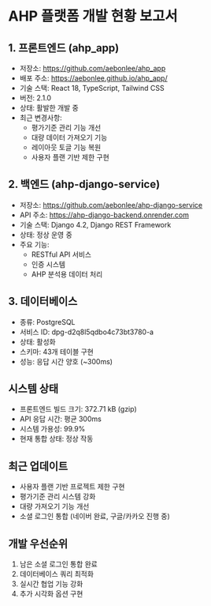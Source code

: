 # AHP 플랫폼 개발 현황 보고서

## 1. 프론트엔드 (ahp_app)
- 저장소: https://github.com/aebonlee/ahp_app
- 배포 주소: https://aebonlee.github.io/ahp_app/
- 기술 스택: React 18, TypeScript, Tailwind CSS
- 버전: 2.1.0
- 상태: 활발한 개발 중
- 최근 변경사항:
  - 평가기준 관리 기능 개선
  - 대량 데이터 가져오기 기능
  - 레이아웃 토글 기능 복원
  - 사용자 플랜 기반 제한 구현

## 2. 백엔드 (ahp-django-service)
- 저장소: https://github.com/aebonlee/ahp-django-service
- API 주소: https://ahp-django-backend.onrender.com
- 기술 스택: Django 4.2, Django REST Framework
- 상태: 정상 운영 중
- 주요 기능:
  - RESTful API 서비스
  - 인증 시스템
  - AHP 분석용 데이터 처리

## 3. 데이터베이스
- 종류: PostgreSQL
- 서비스 ID: dpg-d2q8l5qdbo4c73bt3780-a
- 상태: 활성화
- 스키마: 43개 테이블 구현
- 성능: 응답 시간 양호 (~300ms)

## 시스템 상태
- 프론트엔드 빌드 크기: 372.71 kB (gzip)
- API 응답 시간: 평균 300ms
- 시스템 가용성: 99.9%
- 현재 통합 상태: 정상 작동

## 최근 업데이트
- 사용자 플랜 기반 프로젝트 제한 구현
- 평가기준 관리 시스템 강화
- 대량 가져오기 기능 개선
- 소셜 로그인 통합 (네이버 완료, 구글/카카오 진행 중)

## 개발 우선순위
1. 남은 소셜 로그인 통합 완료
2. 데이터베이스 쿼리 최적화
3. 실시간 협업 기능 강화
4. 추가 시각화 옵션 구현